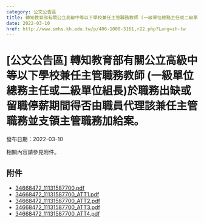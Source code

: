 ```yaml
---
category: 公文公告區
title: 轉知教育部有關公立高級中等以下學校兼任主管職務教師 (一級單位總務主任或二級單位組長)於職務出缺或留職停薪期間得否由職員代理該兼任主管職務並支領主管職務加給案。
date: 2022-03-10
href: http://www.smhs.kh.edu.tw/p/406-1000-3161,r22.php?Lang=zh-tw
---
```


# [公文公告區] 轉知教育部有關公立高級中等以下學校兼任主管職務教師 (一級單位總務主任或二級單位組長)於職務出缺或留職停薪期間得否由職員代理該兼任主管職務並支領主管職務加給案。

發布日期：2022-03-10

相關內容請參見附件。

## 附件

- [34668472_11131587700.pdf](https://www.smhs.kh.edu.tw/var/file/0/1000/attach/57/pta_2930_541176_02425.pdf)
- [34668472_11131587700_ATT1.pdf](https://www.smhs.kh.edu.tw/var/file/0/1000/attach/57/pta_2931_3240166_02425.pdf)
- [34668472_11131587700_ATT2.pdf](https://www.smhs.kh.edu.tw/var/file/0/1000/attach/57/pta_2932_9175822_02425.pdf)
- [34668472_11131587700_ATT3.pdf](https://www.smhs.kh.edu.tw/var/file/0/1000/attach/57/pta_2933_8616314_02425.pdf)
- [34668472_11131587700_ATT4.pdf](https://www.smhs.kh.edu.tw/var/file/0/1000/attach/57/pta_2934_6280657_02426.pdf)
